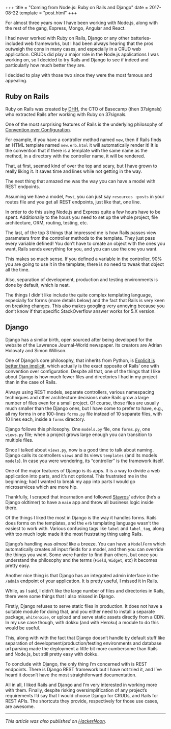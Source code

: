 +++
title = "Coming from Node.js: Ruby on Rails and Django"
date = 2017-08-22
template = "post.html"
+++

For almost three years now I have been working with Node.js, along with the rest of the gang, Express, Mongo, Angular and React.

I had never worked with Ruby on Rails, Django or any other batteries-included web frameworks, but I had been always hearing that the pros outweigh the cons in many cases, and especially in a CRUD web application. CRUDs did play a major role in the Node.js applications I was working on, so I decided to try Rails and Django to see if indeed and particularly how much better they are.

I decided to play with those two since they were the most famous and appealing.

## Ruby on Rails

Ruby on Rails was created by [DHH](https://twitter.com/dhh), the CTO of Basecamp (then 37signals) who extracted Rails after working with Ruby on 37signals.

One of the most surprising features of Rails is the underlying philosophy of [Convention over Configuration](http://rubyonrails.org/doctrine/#convention-over-configuration).

For example, if you have a controller method named `new`, then if Rails finds an HTML template named `new.erb.html` it will automatically render it! It is the convention that if there is a template with the same name as the method, in a directory with the controller name, it will be rendered.

That, at first, seemed kind of over the top and scary, but I have grown to really liking it. It saves time and lines while not getting in the way.

The next thing that amazed me was the way you can have a model with REST endpoints.

Assuming we have a model, `Post`, you can just say `resources :posts` in your routes file and you get all REST endpoints, just like that, one line.

In order to do this using Node.js and Express quite a few hours have to be spent. Additionally to the hours you need to set up the whole project, file architecture, ORM, routing, testing, etc.

The last, of the top 3 things that impressed me is how Rails passes view parameters from the controller methods to the template. They just pass every variable defined! You don’t have to create an object with the ones you want, Rails sends everything for you, and you can use the one you want.

This makes so much sense. If you defined a variable in the controller, 90% you are going to use it in the template; there is no need to tweak that object all the time.

Also, separation of development, production and testing environments is done by default, which is neat.

The things I didn’t like include the quite complex templating language, especially for forms (more details below) and the fact that Rails is very keen on breaking changes. This also makes googling very annoying because you don’t know if that specific StackOverflow answer works for 5.X version.

## Django

Django has a similar birth, open sourced after being developed for the website of the Lawrence Journal-World newspaper. Its creators are Adrian Holovaty and Simon Willison.

One of Django’s core philosophy, that inherits from Python, is [Explicit is better than implicit](https://docs.djangoproject.com/en/1.11/misc/design-philosophies/#explicit-is-better-than-implicit), which actually is the exact opposite of Rails’ one with convention over configuration. Despite all that, one of the things that I like about Django is how much fewer files and directories I had in my project than in the case of Rails.

Always using REST models, separate controllers, various namespacing techniques and other architecture decisions make Rails grow a large number of files even for a small project. Of course, those files are usually much smaller than the Django ones, but I have come to prefer to have, e.g., all my forms in one 100-lines `forms.py` file instead of 10 separate files, with 10 lines each, inside a `forms` directory.

Django follows this philosophy. One `models.py` file, one `forms.py`, one `views.py` file; when a project grows large enough you can transition to multiple files.

Since I talked about `views.py`, now is a good time to talk about naming. Django calls its controllers `views` and its views `templates` (and its models `models`). In case you were wondering, its “controller” is the framework itself.

One of the major features of Django is its apps. It is a way to divide a web application into parts, and it’s not optional. This frustrated me in the beginning; had I wanted to break my app into parts I would go microservices which are more hip.

Thankfully, I scraped that incarnation and followed [Stavros](https://www.stavros.io/)’ advice (he’s a Django oldtimer) to have a `main` app and throw all business logic inside there.

Of the things I liked the most in Django is the way it handles forms. Rails does forms on the templates, and the `erb` templating language wasn’t the easiest to work with. Various confusing tags like `label` and `label_tag`, along with too much logic made it the most frustrating thing using Rails.

Django’s handling was *almost* like a breeze. You can have a `ModelForm` which automatically creates all input fields for a model, and then you can override the things you want. Some were harder to find than others, but once you understand the philosophy and the terms (`Field`, `Widget`, etc) it becomes pretty easy.

Another nice thing is that Django has an integrated admin interface in the `/admin` endpoint of your application. It is pretty useful, I missed it in Rails.

While, as I said, I didn’t like the large number of files and directories in Rails, there were some things that I also missed in Django.

Firstly, Django refuses to serve static files in production. It does not have a suitable module for doing that, and you either need to install a separate package, `whitenoise`, or upload and serve static assets directly from a CDN. In my use case though, with dokku (and with Heroku) a module to do this would be useful.

This, along with with the fact that Django doesn’t handle by default stuff like separation of development/production/testing environments and database url parsing made the deployment a little bit more cumbersome than Rails and Node.js, but still pretty easy with dokku.

To conclude with Django, the only thing I’m concerned with is REST endpoints. There is Django REST framework but I have not tried it, and I’ve heard it doesn’t have the most straightforward documentation.

All in all, I liked Rails and Django and I’m very interested in working more with them. Finally, despite risking oversimplification of any project’s requirements I’d say that I would choose Django for CRUDs, and Rails for REST APIs. The shortcuts they provide, respectively for those use cases, are awesome.

---

*This article was also published on [HackerNoon](https://hackernoon.com/coming-from-node-js-ruby-on-rails-and-django-6c6c9390e31a).*
